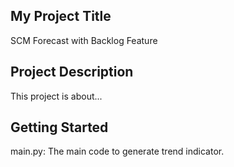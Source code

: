 ## My Project Title
SCM Forecast with Backlog Feature
## Project Description
This project is about...

## Getting Started
main.py: The main code to generate trend indicator.


